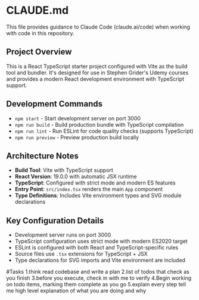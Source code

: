 # CLAUDE.md

This file provides guidance to Claude Code (claude.ai/code) when working with code in this repository.

## Project Overview
This is a React TypeScript starter project configured with Vite as the build tool and bundler. It's designed for use in Stephen Grider's Udemy courses and provides a modern React development environment with TypeScript support.

## Development Commands
- `npm start` - Start development server on port 3000
- `npm run build` - Build production bundle with TypeScript compilation
- `npm run lint` - Run ESLint for code quality checks (supports TypeScript)
- `npm run preview` - Preview production build locally

## Architecture Notes
- **Build Tool**: Vite with TypeScript support
- **React Version**: 19.0.0 with automatic JSX runtime
- **TypeScript**: Configured with strict mode and modern ES features
- **Entry Point**: `src/index.tsx` renders the main `App` component
- **Type Definitions**: Includes Vite environment types and SVG module declarations

## Key Configuration Details
- Development server runs on port 3000
- TypeScript configuration uses strict mode with modern ES2020 target
- ESLint is configured with both React and TypeScript-specific rules
- Source files use `.tsx` extensions for TypeScript + JSX
- Type declarations for SVG imports and Vite environment are included

#Tasks
1.think read codebase and write a plan 
2.list of todos that check as you finish
3.before you execute, check in with me to verify
4.Begin working on todo items, marking them complete as you go 
5.explain every step tell me high level explanation of what you are doing and why 
